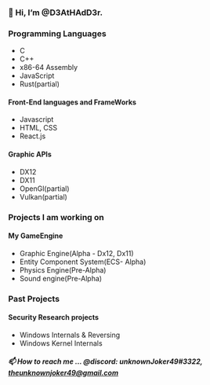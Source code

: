 ### 👋 Hi, I’m @D3AtHAdD3r.

### Programming Languages
- C
- C++
- x86-64 Assembly
- JavaScript
- Rust(partial)
  
#### Front-End languages and FrameWorks
- Javascript
- HTML, CSS
- React.js
  
#### Graphic APIs
- DX12
- DX11
- OpenGl(partial)
- Vulkan(partial)

### Projects I am working on

#### My GameEngine
- Graphic Engine(Alpha - Dx12, Dx11)
- Entity Component System(ECS- Alpha)
- Physics Engine(Pre-Alpha)
- Sound engine(Pre-Alpha) 

### Past Projects
#### Security Research projects
- Windows Internals & Reversing
- Windows Kernel Internals

##### 📫 How to reach me ... @discord: unknownJoker49#3322,  theunknownjoker49@gmail.com

